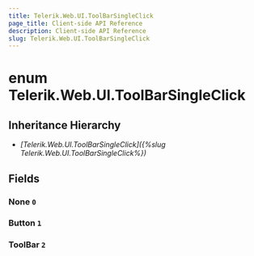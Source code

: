 ```yaml
---
title: Telerik.Web.UI.ToolBarSingleClick
page_title: Client-side API Reference
description: Client-side API Reference
slug: Telerik.Web.UI.ToolBarSingleClick
---
```


# enum Telerik.Web.UI.ToolBarSingleClick

## Inheritance Hierarchy

* *[Telerik.Web.UI.ToolBarSingleClick]({%slug Telerik.Web.UI.ToolBarSingleClick%})*

## Fields

### None `0`

### Button `1`

### ToolBar `2`
